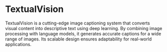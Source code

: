# TextualVision
TextualVision is a cutting-edge image captioning system that converts visual content into descriptive text using deep learning. By combining image processing with language models, it generates accurate captions for a wide range of images. Its scalable design ensures adaptability for real-world applications.
